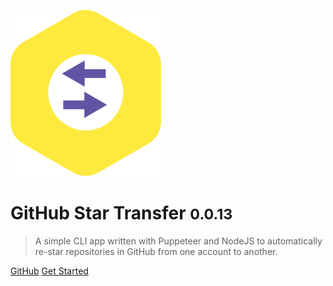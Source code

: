 <!-- _coverpage.md -->

![logo](logo2.svg)

# GitHub Star Transfer <small>0.0.13</small>

> A simple CLI app written with Puppeteer and NodeJS to automatically re-star repositories in GitHub from one account to another.

<!-- * Simple and lightweight (~19kB gzipped)
* No statically built html files
* Multiple themes -->

[GitHub](https://github.com/alexlee-dev/GitHub-Star-Transfer)
[Get Started](#github-star-transfer)